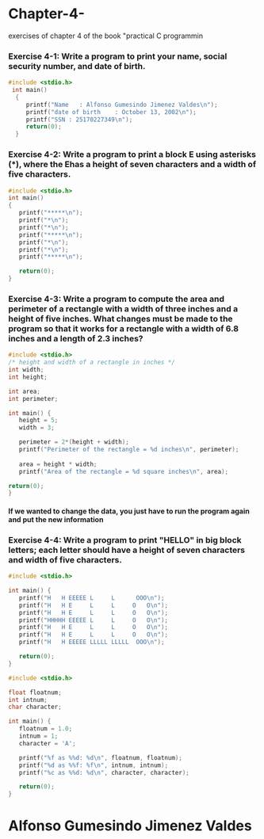 # Chapter-4-
 exercises of chapter 4 of the book "practical C programmin
 
 ### Exercise 4-1: Write a program to print your name, social security number, and date of birth.

```c
#include <stdio.h> 
 int main()  
  {
     printf("Name   : Alfonso Gumesindo Jimenez Valdes\n"); 
     printf("date of birth    : October 13, 2002\n"); 
     printf("SSN : 25170227349\n"); 
     return(0); 
  }
  ```
 ### Exercise 4-2: Write a program to print a block E using asterisks (*), where the Ehas a height of seven characters and a width of five characters.
 
 ```c
 #include <stdio.h> 
 int main() 
 {
	printf("*****\n");
	printf("*\n");
	printf("*\n");
	printf("*****\n");
	printf("*\n");
	printf("*\n");
	printf("*****\n");

	return(0);
}
 ```
### Exercise 4-3: Write a program to compute the area and perimeter of a rectangle with a width of three inches and a height of five inches. What changes must be made to the program so that it works for a rectangle with a width of 6.8 inches and a length of 2.3 inches?

 ```c
 #include <stdio.h> 
/* height and width of a rectangle in inches */
int width;          
int height;         

int area;           
int perimeter;      

int main() {
	height = 5;
	width = 3;

    perimeter = 2*(height + width);
	printf("Perimeter of the rectangle = %d inches\n", perimeter);
	
	area = height * width;
	printf("Area of the rectangle = %d square inches\n", area);

return(0);
}
```
#### If we wanted to change the data, you just have to run the program again and put the new information

### Exercise 4-4: Write a program to print "HELLO" in big block letters; each letter should have a height of seven characters and width of five characters.
 
 ```c
 #include <stdio.h>

int main() {
	printf("H   H EEEEE L     L      OOO\n");
	printf("H   H E     L     L     O   O\n");
	printf("H   H E     L     L     O   O\n");
	printf("HHHHH EEEEE L     L     O   O\n");
	printf("H   H E     L     L     O   O\n");
	printf("H   H E     L     L     O   O\n");
	printf("H   H EEEEE LLLLL LLLLL  OOO\n");

	return(0);
}
```

 ```c
#include <stdio.h>

float floatnum;    
int intnum;         
char character;     

int main() {
	floatnum = 1.0;
	intnum = 1;
	character = 'A';

	printf("%f as %%d: %d\n", floatnum, floatnum);
	printf("%d as %%f: %f\n", intnum, intnum);
	printf("%c as %%d: %d\n", character, character);

	return(0);
}
```

# Alfonso Gumesindo Jimenez Valdes

